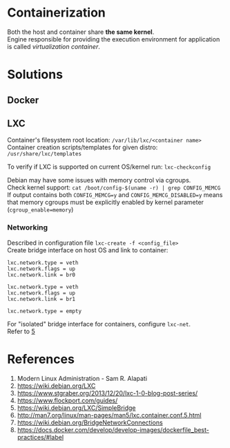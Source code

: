# Containerization
Both the host and container share **the same kernel**.  
Engine responsible for providing the execution environment for application is called _virtualization container_. 

# Solutions

## Docker


## LXC
Container's filesystem root location: `/var/lib/lxc/<container name>`  
Container creation scripts/templates for given distro: `/usr/share/lxc/templates`

To verify if LXC is supported on current OS/kernel run: `lxc-checkconfig`

Debian may have some issues with memory control via cgroups.  
Check kernel support: `cat /boot/config-$(uname -r) | grep CONFIG_MEMCG`  
If output contains both `CONFIG_MEMCG=y` and `CONFIG_MEMCG_DISABLED=y` means that memory cgroups must be explicitly enabled by kernel parameter (`cgroup_enable=memory`)

### Networking
Described in configuration file `lxc-create -f <config_file>`  
Create bridge interface on host OS and link to container:
```
lxc.network.type = veth
lxc.network.flags = up
lxc.network.link = br0

lxc.network.type = veth
lxc.network.flags = up
lxc.network.link = br1

lxc.network.type = empty
```
For "isolated" bridge interface for containers, configure `lxc-net`.  
Refer to [5](#References)


# References
 1. Modern Linux Administration - Sam R. Alapati
 2. https://wiki.debian.org/LXC
 3. https://www.stgraber.org/2013/12/20/lxc-1-0-blog-post-series/
 4. https://www.flockport.com/guides/
 5. https://wiki.debian.org/LXC/SimpleBridge
 6. http://man7.org/linux/man-pages/man5/lxc.container.conf.5.html
 7. https://wiki.debian.org/BridgeNetworkConnections
 8. https://docs.docker.com/develop/develop-images/dockerfile_best-practices/#label